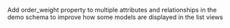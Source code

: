 Add order_weight property to multiple attributes and relationships in the demo schema to improve how some models are displayed in the list views
